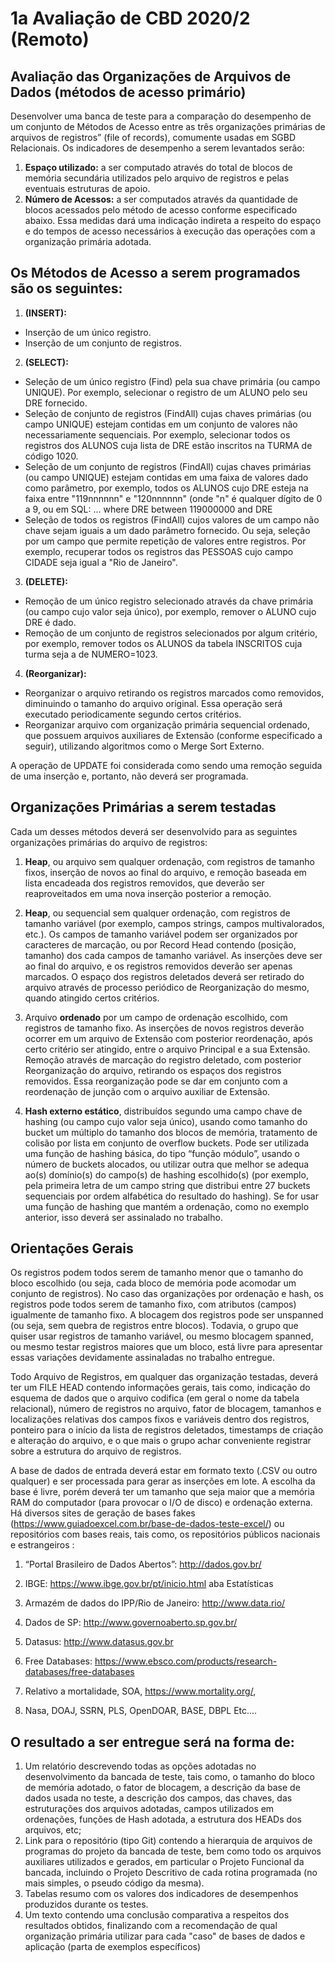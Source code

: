 # 1a Avaliação de CBD 2020/2 (Remoto)

## Avaliação das Organizações de Arquivos de Dados  (métodos de acesso primário)

Desenvolver uma banca de teste para a comparação do desempenho de um conjunto de Métodos de Acesso entre as três organizações primárias de arquivos de registros” (file of records), comumente usadas em SGBD Relacionais. Os indicadores de desempenho a serem levantados serão: 

1. **Espaço utilizado:** a ser computado através do total de blocos de memória  secundária utilizados pelo arquivo de registros e pelas eventuais estruturas de apoio.
2. **Número de Acessos:** a ser computados através da quantidade de blocos acessados pelo método de acesso conforme especificado abaixo. Essa medidas dará uma indicação indireta a respeito do espaço e do tempos de acesso necessários à execução das operações com a organização primária adotada.

## Os Métodos de Acesso a serem programados são os seguintes:

1. **(INSERT):** 
- Inserção de um único registro.
- Inserção de um conjunto de registros.

2. **(SELECT):**
- Seleção de um único registro (Find) pela sua chave primária (ou campo UNIQUE). Por exemplo, selecionar o registro de um ALUNO pelo seu DRE fornecido.
- Seleção de conjunto de registros (FindAll) cujas chaves primárias (ou campo UNIQUE) estejam contidas em um conjunto de valores não necessariamente sequenciais. Por exemplo, selecionar todos os registros dos ALUNOS cuja lista de DRE estão inscritos na TURMA de código 1020.
- Seleção de um conjunto de registros (FindAll) cujas chaves primárias (ou campo UNIQUE) estejam contidas em uma faixa de valores dado como parâmetro, por exemplo, todos os ALUNOS cujo DRE esteja na faixa entre "119nnnnnn" e "120nnnnnn" (onde "n" é qualquer dígito de 0 a 9, ou em SQL: ... where DRE between 119000000 and DRE 
- Seleção de todos os registros (FindAll) cujos valores de um campo não chave sejam iguais a um dado parâmetro fornecido. Ou seja, seleção por um campo que permite repetição de valores entre registros. Por exemplo, recuperar todos os registros das PESSOAS cujo campo CIDADE seja igual a "Rio de Janeiro".

3. **(DELETE):**
- Remoção de um único registro selecionado através da chave primária (ou campo cujo valor seja único), por exemplo, remover o ALUNO cujo DRE é dado.
- Remoção de um conjunto de registros selecionados por algum critério, por exemplo, remover todos os ALUNOS da tabela INSCRITOS cuja turma seja a de NUMERO=1023.

4. **(Reorganizar):** 
- Reorganizar o arquivo retirando os registros marcados como removidos, diminuindo o tamanho do arquivo original. Essa operação será executado periodicamente segundo certos critérios.
- Reorganizar arquivo com organização primária sequencial ordenado, que possuem arquivos auxiliares de Extensão (conforme especificado a seguir), utilizando algoritmos como o Merge Sort Externo.

A operação de UPDATE foi considerada como sendo uma remoção seguida de uma inserção e, portanto, não deverá ser programada.

## Organizações Primárias a serem testadas

Cada um desses métodos deverá ser desenvolvido para as seguintes organizações primárias do arquivo de registros:

1. **Heap**, ou arquivo sem qualquer ordenação, com registros de tamanho fixos, inserção de novos ao final do arquivo, e remoção baseada em lista encadeada dos registros removidos, que deverão ser reaproveitados em uma nova inserção posterior a remoção.

2. **Heap**, ou sequencial sem qualquer ordenação, com registros de tamanho variável (por exemplo, campos strings, campos multivalorados, etc.). Os campos de tamanho variável podem ser organizados por caracteres de marcação, ou por Record Head contendo (posição, tamanho) dos cada campos de tamanho variável. As inserções deve ser ao final do arquivo, e os registros removidos deverão ser apenas marcados. O espaço dos registros deletados deverá ser retirado do arquivo através de processo periódico de Reorganização do mesmo, quando atingido certos critérios.

3. Arquivo **ordenado** por um campo de ordenação escolhido, com registros de tamanho fixo. As inserções de novos registros deverão ocorrer em um arquivo de Extensão com posterior reordenação, após certo critério ser atingido, entre o arquivo Principal e a sua Extensão. Remoção através de marcação do registro deletado, com posterior Reorganização do arquivo, retirando os espaços dos registros removidos. Essa reorganização pode se dar em conjunto com a reordenação de junção com o arquivo auxiliar de Extensão.

4. **Hash externo estático**, distribuídos segundo uma campo chave de hashing (ou campo cujo valor seja único), usando como tamanho do bucket um múltiplo do tamanho dos blocos de memória, tratamento de colisão por lista em conjunto de overflow buckets. Pode ser utilizada uma função de hashing básica, do tipo “função módulo”, usando o número de buckets alocados, ou utilizar outra que melhor se adequa ao(s) domínio(s) do campo(s) de hashing escolhido(s) (por exemplo, pela primeira letra de um campo string que distribui entre 27 buckets sequenciais por ordem alfabética do resultado do hashing). Se for usar uma função de hashing que mantém a ordenação, como no exemplo anterior, isso deverá ser assinalado no trabalho.

## Orientações Gerais

Os registros podem todos serem de tamanho menor que o tamanho do bloco escolhido (ou seja, cada bloco de memória pode acomodar um conjunto de registros). No caso das organizações por ordenação e hash, os registros pode todos serem de tamanho fixo, com atributos (campos) igualmente de tamanho fixo. A blocagem dos registros pode ser unspanned (ou seja, sem quebra de registros entre blocos). Todavia, o grupo que quiser usar registros de tamanho variável, ou mesmo blocagem spanned, ou mesmo testar registros maiores que um bloco, está livre para apresentar essas variações devidamente assinaladas no trabalho entregue.


Todo Arquivo de Registros, em qualquer das organização testadas, deverá ter um FILE HEAD contendo informações gerais, tais como, indicação do esquema de dados que o arquivo codifica (em geral o nome da tabela relacional), número de registros no arquivo, fator de blocagem, tamanhos e localizações relativas dos campos fixos e variáveis dentro dos registros, ponteiro para o início da lista de registros deletados, timestamps de criação e alteração do arquivo, e o que mais o grupo achar conveniente registrar sobre a estrutura do arquivo de registros.

A base de dados de entrada deverá estar em formato texto (.CSV ou outro qualquer) e ser processada para gerar as inserções em lote. A escolha da base é livre, porém deverá ter um tamanho que seja maior que a memória RAM do computador (para provocar o I/O de disco) e ordenação externa. Há diversos sites de geração de bases fakes (https://www.guiadoexcel.com.br/base-de-dados-teste-excel/) ou repositórios com bases reais, tais como, os repositórios públicos nacionais e estrangeiros :

1. “Portal Brasileiro de Dados Abertos”: http://dados.gov.br/

2. IBGE: https://www.ibge.gov.br/pt/inicio.html aba Estatísticas

3. Armazém de dados do IPP/Rio de Janeiro: http://www.data.rio/

4. Dados de SP: http://www.governoaberto.sp.gov.br/

5. Datasus: http://www.datasus.gov.br

6. Free Databases: https://www.ebsco.com/products/research-databases/free-databases

7. Relativo a mortalidade, SOA, https://www.mortality.org/, 

8. Nasa, DOAJ, SSRN, PLS, OpenDOAR, BASE, DBPL Etc.... 

## O resultado a ser entregue será na forma de:

1. Um relatório descrevendo todas as opções adotadas no desenvolvimento da bancada de teste, tais como, o tamanho do bloco de memória adotado, o fator de blocagem, a descrição da base de dados usada no teste, a descrição dos campos, das chaves, das estruturações dos arquivos adotadas, campos utilizados em ordenações, funções de Hash adotada, a estrutura dos HEADs dos arquivos, etc; 
2. Link para o repositório (tipo Git) contendo a hierarquia de arquivos de programas do projeto da bancada de teste, bem como  todo os arquivos auxiliares utilizados e gerados, em particular o Projeto Funcional da bancada, incluindo o Projeto Descritivo de cada rotina programada (no mais simples, o pseudo código da mesma).
3. Tabelas resumo com os valores dos indicadores de desempenhos produzidos durante os testes.
4. Um texto contendo uma conclusão comparativa a respeitos dos resultados obtidos, finalizando com a recomendação de qual organização primária utilizar para cada "caso" de bases de dados e aplicação (parta de exemplos específicos)